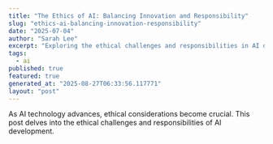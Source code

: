 ```yaml
---
title: "The Ethics of AI: Balancing Innovation and Responsibility"
slug: "ethics-ai-balancing-innovation-responsibility"
date: "2025-07-04"
author: "Sarah Lee"
excerpt: "Exploring the ethical challenges and responsibilities in AI development."
tags:
  - ai
published: true
featured: true
generated_at: "2025-08-27T06:33:56.117771"
layout: "post"
---
```


As AI technology advances, ethical considerations become crucial. This post delves into the ethical challenges and responsibilities of AI development.